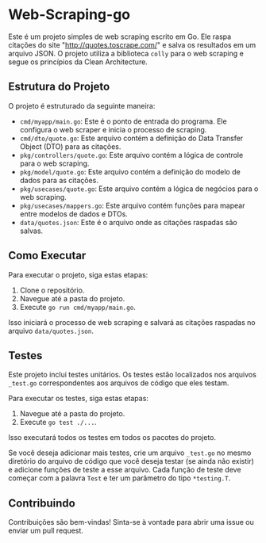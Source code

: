 # Web-Scraping-go

Este é um projeto simples de web scraping escrito em Go. Ele raspa citações do site "http://quotes.toscrape.com/" e salva os resultados em um arquivo JSON. O projeto utiliza a biblioteca `colly` para o web scraping e segue os princípios da Clean Architecture.

## Estrutura do Projeto

O projeto é estruturado da seguinte maneira:

- `cmd/myapp/main.go`: Este é o ponto de entrada do programa. Ele configura o web scraper e inicia o processo de scraping.
- `cmd/dto/quote.go`: Este arquivo contém a definição do Data Transfer Object (DTO) para as citações.
- `pkg/controllers/quote.go`: Este arquivo contém a lógica de controle para o web scraping.
- `pkg/model/quote.go`: Este arquivo contém a definição do modelo de dados para as citações.
- `pkg/usecases/quote.go`: Este arquivo contém a lógica de negócios para o web scraping.
- `pkg/usecases/mappers.go`: Este arquivo contém funções para mapear entre modelos de dados e DTOs.
- `data/quotes.json`: Este é o arquivo onde as citações raspadas são salvas.

## Como Executar

Para executar o projeto, siga estas etapas:

1. Clone o repositório.
2. Navegue até a pasta do projeto.
3. Execute `go run cmd/myapp/main.go`.

Isso iniciará o processo de web scraping e salvará as citações raspadas no arquivo `data/quotes.json`.

## Testes

Este projeto inclui testes unitários. Os testes estão localizados nos arquivos `_test.go` correspondentes aos arquivos de código que eles testam.

Para executar os testes, siga estas etapas:

1. Navegue até a pasta do projeto.
2. Execute `go test ./...`.

Isso executará todos os testes em todos os pacotes do projeto.

Se você deseja adicionar mais testes, crie um arquivo `_test.go` no mesmo diretório do arquivo de código que você deseja testar (se ainda não existir) e adicione funções de teste a esse arquivo. Cada função de teste deve começar com a palavra `Test` e ter um parâmetro do tipo `*testing.T`.

## Contribuindo

Contribuições são bem-vindas! Sinta-se à vontade para abrir uma issue ou enviar um pull request.